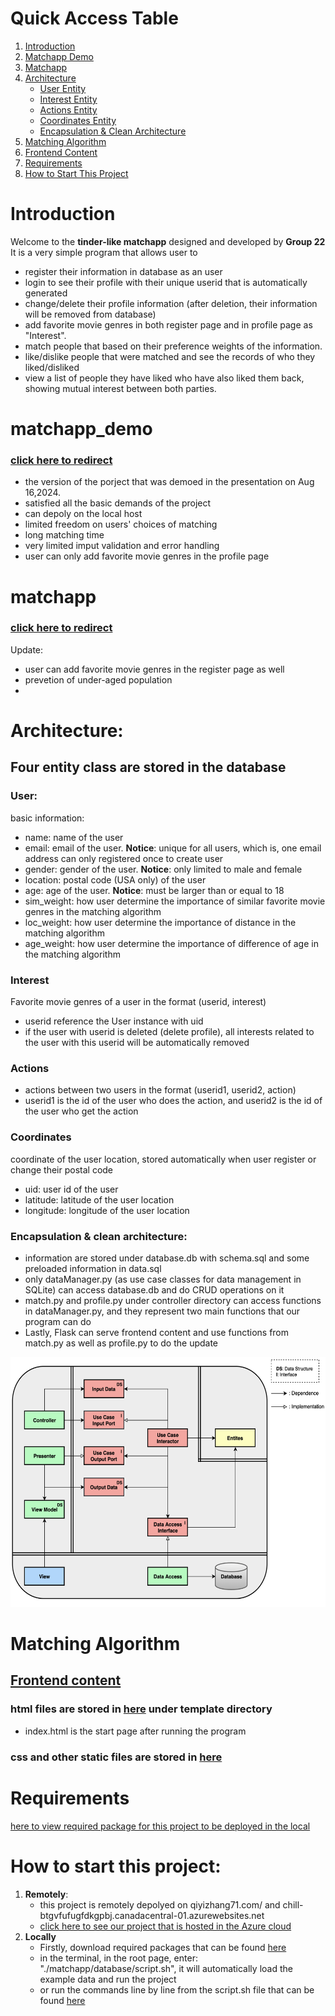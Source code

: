 # **Quick Access Table**
1. [Introduction](#introduction)
2. [Matchapp Demo](#matchapp_demo)
3. [Matchapp](#matchapp)
4. [Architecture](#architecture)
    - [User Entity](#user)
    - [Interest Entity](#interest)
    - [Actions Entity](#actions)
    - [Coordinates Entity](#coordinates)
    - [Encapsulation & Clean Architecture](#encapsulation--clean-architecture)
5. [Matching Algorithm](#matching-algorithm)
6. [Frontend Content](#frontend-content)
7. [Requirements](#requirements)
8. [How to Start This Project](#how-to-start-this-project)
# Introduction
Welcome to the **tinder-like matchapp** designed and developed by **Group 22** 
It is a very simple program that allows user to 
- register their information in database as an user
- login to see their profile with their unique userid that is automatically generated 
- change/delete their profile information (after deletion, their information will be removed from database)
- add favorite movie genres in both register page and in profile page as "Interest".
- match people that based on their preference weights of the information.
- like/dislike people that were matched and see the records of who they liked/disliked
- view a list of people they have liked who have also liked them back, showing mutual interest between both parties.

# matchapp_demo 
### [click here to redirect](https://github.com/Qiyiiii/py_g22/tree/main/matchapp_demo)
- the version of the porject that was demoed in the presentation on Aug 16,2024.
- satisfied all the basic demands of the project
- can depoly on the local host
- limited freedom on users' choices of matching 
- long matching time
- very limited imput validation and error handling
- user can only add favorite movie genres in the profile page

# matchapp
### [click here to redirect](https://github.com/Qiyiiii/py_g22/tree/main/matchapp)
Update:
- user can add favorite movie genres in the register page as well
- prevetion of under-aged population
- 

# Architecture:
## Four **entity class** are stored in the database
### User:
basic information: 
- name: name of the user
- email: email of the user.   **Notice**: unique for all users, which is, one email address can only registered once to create user
- gender: gender of the user.   **Notice**: only limited to male and female
- location: postal code (USA only) of the user
- age: age of the user. **Notice**: must be larger than or equal to 18
- sim_weight: how user determine the importance of similar favorite movie genres in the matching algorithm
- loc_weight: how user determine the importance of distance in the matching algorithm
- age_weight: how user determine the importance of difference of age in the matching algorithm
### Interest
Favorite movie genres of a user in the format (userid, interest)
- userid reference the User instance with uid
- if the user with userid is deleted (delete profile), all interests related to the user with this userid will be automatically removed
### Actions
- actions between two users in the format (userid1, userid2, action)
- userid1 is the id of the user who does the action, and userid2 is the id of the user who get the action
### Coordinates
coordinate of the user location, stored automatically when user register or change their postal code
- uid: user id of the user
- latitude: latitude of the user location
- longitude: longitude of the user location
### Encapsulation & clean architecture:
- information are stored under database.db with schema.sql and some preloaded information in data.sql
- only dataManager.py (as use case classes for data management in SQLite) can access database.db and do CRUD operations on it
- match.py and profile.py under controller directory can access functions in dataManager.py, and they represent two main functions that our program can do
- Lastly, Flask can serve frontend content and use functions from match.py as well as profile.py to do the update
<img src="https://raw.githubusercontent.com/Qiyiiii/py_g22/0a0637e2f47acc0d9fb2b0edb6552501fee9d6a5/imgs/clean.png" alt="Clean Architecture Diagram" width="600" height="400">

# Matching Algorithm


## [Frontend content](https://github.com/Qiyiiii/py_g22/tree/main/matchapp/app)
### html files are stored in [here](https://github.com/Qiyiiii/py_g22/tree/main/matchapp/app/templates) under template directory
- index.html is the start page after running the program
### css and other static files are stored in [here](https://github.com/Qiyiiii/py_g22/tree/main/matchapp/app/templates)

# Requirements
[here to view required package for this project to be deployed in the local](https://github.com/Qiyiiii/py_g22/blob/main/matchapp/requirements.txt)
# How to start this project:
1. **Remotely**:
   - this project is remotely depolyed on qiyizhang71.com/ and chill-btgvfufugfdkgpbj.canadacentral-01.azurewebsites.net
   - [click here to see our project that is hosted in the Azure cloud](https://qiyizhang71.com/)
2. **Locally**
   - Firstly, download required packages that can be found [here](https://github.com/Qiyiiii/py_g22/blob/main/matchapp/requirements.txt)
   - in the terminal, in the root page, enter: "./matchapp/database/script.sh", it will automatically load the example data and run the project
   - or run the commands line by line from the script.sh file that can be found [here](https://github.com/Qiyiiii/py_g22/blob/main/matchapp/database/script.sh)



  

